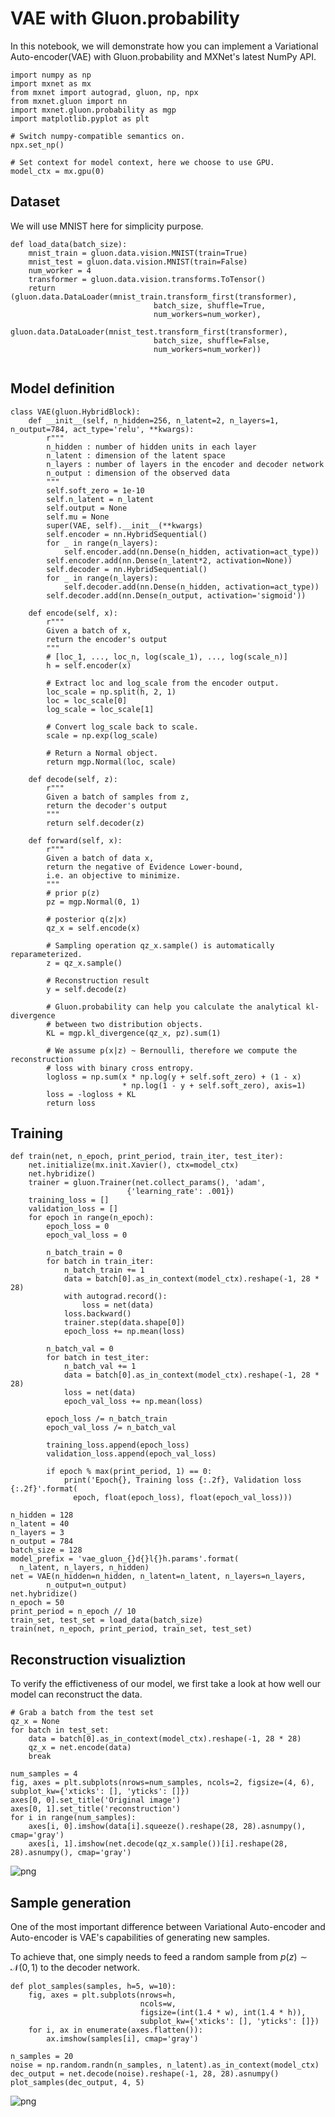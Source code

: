 <!--- Licensed to the Apache Software Foundation (ASF) under one -->
<!--- or more contributor license agreements.  See the NOTICE file -->
<!--- distributed with this work for additional information -->
<!--- regarding copyright ownership.  The ASF licenses this file -->
<!--- to you under the Apache License, Version 2.0 (the -->
<!--- "License"); you may not use this file except in compliance -->
<!--- with the License.  You may obtain a copy of the License at -->

<!---   http://www.apache.org/licenses/LICENSE-2.0 -->

<!--- Unless required by applicable law or agreed to in writing, -->
<!--- software distributed under the License is distributed on an -->
<!--- "AS IS" BASIS, WITHOUT WARRANTIES OR CONDITIONS OF ANY -->
<!--- KIND, either express or implied.  See the License for the -->
<!--- specific language governing permissions and limitations -->
<!--- under the License. -->


# VAE with Gluon.probability 

In this notebook, we will demonstrate how you can implement a Variational Auto-encoder(VAE) with Gluon.probability and MXNet's latest NumPy API.


```{.python .input}
import numpy as np
import mxnet as mx
from mxnet import autograd, gluon, np, npx
from mxnet.gluon import nn
import mxnet.gluon.probability as mgp
import matplotlib.pyplot as plt

# Switch numpy-compatible semantics on.
npx.set_np()

# Set context for model context, here we choose to use GPU. 
model_ctx = mx.gpu(0)
```

## Dataset

We will use MNIST here for simplicity purpose.


```{.python .input}
def load_data(batch_size):
    mnist_train = gluon.data.vision.MNIST(train=True)
    mnist_test = gluon.data.vision.MNIST(train=False)
    num_worker = 4
    transformer = gluon.data.vision.transforms.ToTensor()
    return (gluon.data.DataLoader(mnist_train.transform_first(transformer),
                                batch_size, shuffle=True,
                                num_workers=num_worker),
          gluon.data.DataLoader(mnist_test.transform_first(transformer),
                                batch_size, shuffle=False,
                                num_workers=num_worker))
                                 
```

## Model definition


```{.python .input}
class VAE(gluon.HybridBlock):
    def __init__(self, n_hidden=256, n_latent=2, n_layers=1, n_output=784, act_type='relu', **kwargs):
        r"""
        n_hidden : number of hidden units in each layer
        n_latent : dimension of the latent space
        n_layers : number of layers in the encoder and decoder network
        n_output : dimension of the observed data
        """
        self.soft_zero = 1e-10
        self.n_latent = n_latent
        self.output = None
        self.mu = None
        super(VAE, self).__init__(**kwargs)
        self.encoder = nn.HybridSequential()
        for _ in range(n_layers):
            self.encoder.add(nn.Dense(n_hidden, activation=act_type))
        self.encoder.add(nn.Dense(n_latent*2, activation=None))
        self.decoder = nn.HybridSequential()
        for _ in range(n_layers):
            self.decoder.add(nn.Dense(n_hidden, activation=act_type))
        self.decoder.add(nn.Dense(n_output, activation='sigmoid'))
        
    def encode(self, x):
        r"""
        Given a batch of x,
        return the encoder's output
        """
        # [loc_1, ..., loc_n, log(scale_1), ..., log(scale_n)]
        h = self.encoder(x)

        # Extract loc and log_scale from the encoder output.
        loc_scale = np.split(h, 2, 1)
        loc = loc_scale[0]
        log_scale = loc_scale[1]

        # Convert log_scale back to scale.
        scale = np.exp(log_scale)

        # Return a Normal object.
        return mgp.Normal(loc, scale)
    
    def decode(self, z):
        r"""
        Given a batch of samples from z,
        return the decoder's output
        """
        return self.decoder(z)

    def forward(self, x):
        r"""
        Given a batch of data x,
        return the negative of Evidence Lower-bound,
        i.e. an objective to minimize.
        """
        # prior p(z)
        pz = mgp.Normal(0, 1)
        
        # posterior q(z|x)
        qz_x = self.encode(x) 
        
        # Sampling operation qz_x.sample() is automatically reparameterized.
        z = qz_x.sample() 

        # Reconstruction result
        y = self.decode(z) 
        
        # Gluon.probability can help you calculate the analytical kl-divergence
        # between two distribution objects.
        KL = mgp.kl_divergence(qz_x, pz).sum(1)
        
        # We assume p(x|z) ~ Bernoulli, therefore we compute the reconstruction
        # loss with binary cross entropy.
        logloss = np.sum(x * np.log(y + self.soft_zero) + (1 - x)
                         * np.log(1 - y + self.soft_zero), axis=1)
        loss = -logloss + KL
        return loss
```

## Training


```{.python .input}
def train(net, n_epoch, print_period, train_iter, test_iter):
    net.initialize(mx.init.Xavier(), ctx=model_ctx)
    net.hybridize()
    trainer = gluon.Trainer(net.collect_params(), 'adam',
                          {'learning_rate': .001})
    training_loss = []
    validation_loss = []
    for epoch in range(n_epoch):
        epoch_loss = 0
        epoch_val_loss = 0

        n_batch_train = 0
        for batch in train_iter:
            n_batch_train += 1
            data = batch[0].as_in_context(model_ctx).reshape(-1, 28 * 28)
            with autograd.record():
                loss = net(data)
            loss.backward()
            trainer.step(data.shape[0])
            epoch_loss += np.mean(loss)

        n_batch_val = 0
        for batch in test_iter:
            n_batch_val += 1
            data = batch[0].as_in_context(model_ctx).reshape(-1, 28 * 28)
            loss = net(data)
            epoch_val_loss += np.mean(loss)

        epoch_loss /= n_batch_train
        epoch_val_loss /= n_batch_val

        training_loss.append(epoch_loss)
        validation_loss.append(epoch_val_loss)

        if epoch % max(print_period, 1) == 0:
            print('Epoch{}, Training loss {:.2f}, Validation loss {:.2f}'.format(
              epoch, float(epoch_loss), float(epoch_val_loss)))
```


```{.python .input}
n_hidden = 128
n_latent = 40
n_layers = 3
n_output = 784
batch_size = 128
model_prefix = 'vae_gluon_{}d{}l{}h.params'.format(
  n_latent, n_layers, n_hidden)
net = VAE(n_hidden=n_hidden, n_latent=n_latent, n_layers=n_layers,
        n_output=n_output)
net.hybridize()
n_epoch = 50
print_period = n_epoch // 10
train_set, test_set = load_data(batch_size)
train(net, n_epoch, print_period, train_set, test_set)
```


## Reconstruction visualiztion

To verify the effictiveness of our model, we first take a look at how well our model can reconstruct the data.


```{.python .input}
# Grab a batch from the test set
qz_x = None
for batch in test_set:
    data = batch[0].as_in_context(model_ctx).reshape(-1, 28 * 28)
    qz_x = net.encode(data)
    break
```


```{.python .input}
num_samples = 4
fig, axes = plt.subplots(nrows=num_samples, ncols=2, figsize=(4, 6), subplot_kw={'xticks': [], 'yticks': []})
axes[0, 0].set_title('Original image')
axes[0, 1].set_title('reconstruction')
for i in range(num_samples):
    axes[i, 0].imshow(data[i].squeeze().reshape(28, 28).asnumpy(), cmap='gray')
    axes[i, 1].imshow(net.decode(qz_x.sample())[i].reshape(28, 28).asnumpy(), cmap='gray')
```


![png](./VAE_11_0.png)


## Sample generation

One of the most important difference between Variational Auto-encoder and Auto-encoder is VAE's capabilities of generating new samples.

To achieve that, one simply needs to feed a random sample from $p(z) \sim \mathcal{N}(0,1)$ to the decoder network.


```{.python .input}
def plot_samples(samples, h=5, w=10):
    fig, axes = plt.subplots(nrows=h,
                             ncols=w,
                             figsize=(int(1.4 * w), int(1.4 * h)),
                             subplot_kw={'xticks': [], 'yticks': []})
    for i, ax in enumerate(axes.flatten()):
        ax.imshow(samples[i], cmap='gray')
```


```{.python .input}
n_samples = 20
noise = np.random.randn(n_samples, n_latent).as_in_context(model_ctx)
dec_output = net.decode(noise).reshape(-1, 28, 28).asnumpy()
plot_samples(dec_output, 4, 5)
```


![png](./VAE_14_0.png)

